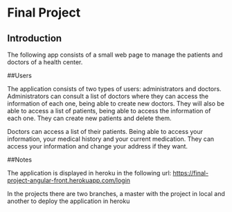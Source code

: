# Final Project
## Introduction
The following app consists of a small web page to manage the patients and doctors of a health center.

##Users

The application consists of two types of users: administrators and doctors. 
Administrators can consult a list of doctors where they can access the information of each one, 
being able to create new doctors. 
They will also be able to access a list of patients, being able to access the information of each one. 
They can create new patients and delete them.

Doctors can access a list of their patients. Being able to access your information, 
your medical history and your current medication. 
They can access your information and change your address if they want.

##Notes

The application is displayed in heroku in the following url: https://final-project-angular-front.herokuapp.com/login


In the projects there are two branches, a master with the project in local and another to deploy the application in heroku